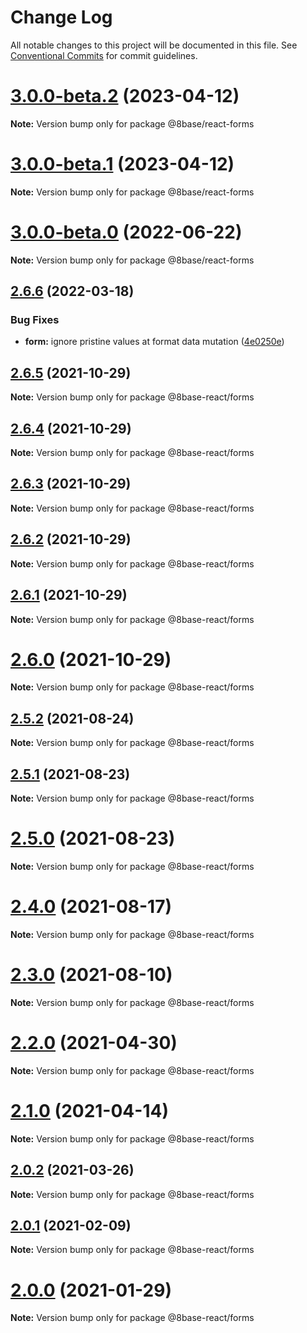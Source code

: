 # Change Log

All notable changes to this project will be documented in this file.
See [Conventional Commits](https://conventionalcommits.org) for commit guidelines.

# [3.0.0-beta.2](https://github.com/8base/sdk/compare/v3.0.0-beta.1...v3.0.0-beta.2) (2023-04-12)

**Note:** Version bump only for package @8base/react-forms





# [3.0.0-beta.1](https://github.com/8base/sdk/compare/v3.0.0-beta.0...v3.0.0-beta.1) (2023-04-12)

**Note:** Version bump only for package @8base/react-forms





# [3.0.0-beta.0](https://github.com/8base/sdk/compare/v2.6.6...v3.0.0-beta.0) (2022-06-22)

**Note:** Version bump only for package @8base/react-forms





## [2.6.6](https://github.com/8base/sdk/compare/v2.6.5...v2.6.6) (2022-03-18)


### Bug Fixes

* **form:** ignore pristine values at format data mutation ([4e0250e](https://github.com/8base/sdk/commit/4e0250e00faf1c54bad9881650476fa458554443))





## [2.6.5](https://github.com/8base/sdk/compare/v2.6.4...v2.6.5) (2021-10-29)

**Note:** Version bump only for package @8base-react/forms





## [2.6.4](https://github.com/8base/sdk/compare/v2.6.3...v2.6.4) (2021-10-29)

**Note:** Version bump only for package @8base-react/forms





## [2.6.3](https://github.com/8base/sdk/compare/v2.6.2...v2.6.3) (2021-10-29)

**Note:** Version bump only for package @8base-react/forms





## [2.6.2](https://github.com/8base/sdk/compare/v2.6.1...v2.6.2) (2021-10-29)

**Note:** Version bump only for package @8base-react/forms





## [2.6.1](https://github.com/8base/sdk/compare/v2.6.0...v2.6.1) (2021-10-29)

**Note:** Version bump only for package @8base-react/forms





# [2.6.0](https://github.com/8base/sdk/compare/v2.5.2...v2.6.0) (2021-10-29)

**Note:** Version bump only for package @8base-react/forms





## [2.5.2](https://github.com/8base/sdk/compare/v2.5.1...v2.5.2) (2021-08-24)

**Note:** Version bump only for package @8base-react/forms





## [2.5.1](https://github.com/8base/sdk/compare/v2.5.0...v2.5.1) (2021-08-23)

**Note:** Version bump only for package @8base-react/forms





# [2.5.0](https://github.com/8base/sdk/compare/v2.4.0...v2.5.0) (2021-08-23)

**Note:** Version bump only for package @8base-react/forms





# [2.4.0](https://github.com/8base/sdk/compare/v2.3.0...v2.4.0) (2021-08-17)

**Note:** Version bump only for package @8base-react/forms





# [2.3.0](https://github.com/8base/sdk/compare/v2.2.0...v2.3.0) (2021-08-10)

**Note:** Version bump only for package @8base-react/forms





# [2.2.0](https://github.com/8base/sdk/compare/v2.1.0...v2.2.0) (2021-04-30)

**Note:** Version bump only for package @8base-react/forms





# [2.1.0](https://github.com/8base/sdk/compare/v2.0.2...v2.1.0) (2021-04-14)

**Note:** Version bump only for package @8base-react/forms





## [2.0.2](https://github.com/8base/sdk/compare/v2.0.1...v2.0.2) (2021-03-26)

**Note:** Version bump only for package @8base-react/forms





## [2.0.1](https://github.com/8base/sdk/compare/v2.0.0...v2.0.1) (2021-02-09)

**Note:** Version bump only for package @8base-react/forms





# [2.0.0](https://github.com/8base/sdk/compare/v1.4.1...v2.0.0) (2021-01-29)

**Note:** Version bump only for package @8base-react/forms
